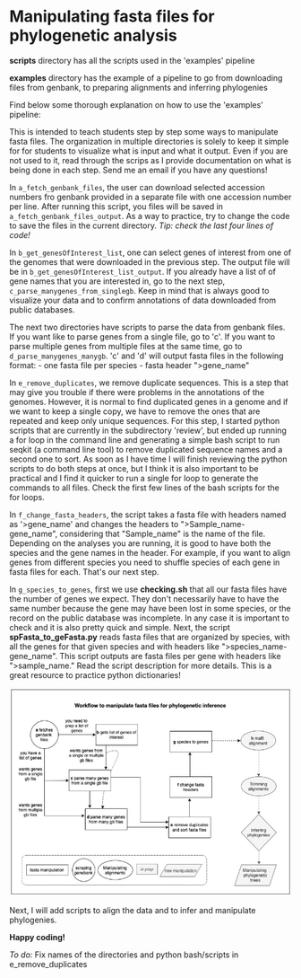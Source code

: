 # Manipulating fasta files for phylogenetic analysis

__scripts__ directory has all the scripts used in the 'examples' pipeline

__examples__ directory has the example of a pipeline to go from downloading 
files from genbank, to preparing alignments and inferring phylogenies

Find below some thorough explanation on how to use the 'examples' pipeline:

This is intended to teach students step by step some ways to manipulate fasta 
files. The organization in multiple directories is solely to keep it simple 
for for students to visualize what is input and what it output. Even if you 
are not used to it, read through the scrips as I provide documentation on 
what is being done in each step. Send me an email if you have any questions!

In `a_fetch_genbank_files`, the user can download selected accession numbers 
fro genbank provided in a separate file with one accession number per line. 
After running this script, you files will be saved in 
`a_fetch_genbank_files_output`. As a way to practice, try to change the code
to save the files in the current directory. 
*Tip: check the last four lines of code!*

In `b_get_genesOfInterest_list`, one can select genes of interest from one 
of the genomes that were downloaded in the previous step. The output file will
be in `b_get_genesOfInterest_list_output`. If you already have a list of of 
gene names that you are interested in, go to the next step, 
`c_parse_manygenes_from_singlegb`. Keep in mind that is always good to 
visualize your data and to confirm annotations of data downloaded from public 
databases.

The next two directories have scripts to parse the data from genbank files. 
If you want like to parse genes from a single file, go to 'c'. If you want 
to parse multiple genes from multiple files at the same time, go to `d_parse_manygenes_manygb`.
'c' and 'd' will output fasta files in the following format:
    - one fasta file per species
    - fasta header ">gene_name"

In `e_remove_duplicates`, we remove duplicate sequences. This is a step that
may give you trouble if there were problems in the annotations of the genomes. 
However, it is normal to find duplicated genes in a genome and if we want to 
keep a single copy, we have to remove the ones that are repeated and keep only 
unique sequences. For this step, I started python scripts that are currently 
in the subdirectory 'review', but ended up running a for loop in the command 
line and generating a simple bash script to run seqkit (a command line tool) 
to remove duplicated sequence names and a second one to sort. As soon as I 
have time I will finish reviewing the python scripts to do both steps at once,
but I think it is also important to be practical and I find it 
quicker to run a single for loop to generate the commands to all files. Check
the first few lines of the bash scripts for the for loops.

In `f_change_fasta_headers`, the script takes a fasta file with headers named as 
'>gene_name' and changes the headers to ">Sample_name-gene_name", considering that
"Sample_name" is the name of the file. Depending on the analyses you are running, 
it is good to have both the species and the gene names in the header. For example,
if you want to align genes from different species you need to shuffle species of 
each gene in fasta files for each. That's our next step.

In `g_species_to_genes`, first we use __checking.sh__ that all our fasta files have
the number of genes we expect. They don't necessarily have to have the same number 
because the gene may have been lost in some species, or the record on the public
database was incomplete. In any case it is important to check and it is also 
pretty quick and simple.
Next, the script __spFasta_to_geFasta.py__ reads fasta files that are organized by
species, with all the genes for that given species and with headers like 
">species_name-gene_name". This script outputs are fasta files per gene with
headers like ">sample_name." Read the script description for more details. This is
a great resource to practice python dictionaries!


<p align="center">
  <img 
    src="/images/Pipeline_diagram_2.jpg"
  >
</p>


Next, I will add scripts to align the data and to infer and manipulate phylogenies.


__Happy coding!__

*To do:*
Fix names of the directories and python bash/scripts in e_remove_duplicates
